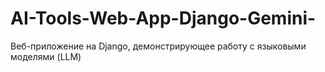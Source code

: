 # AI-Tools-Web-App-Django-Gemini-
Веб-приложение на Django, демонстрирующее работу с языковыми моделями (LLM)
